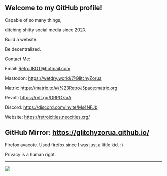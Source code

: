 ## Welcome to my GitHub profile!

Capable of so many things, 

ditching shitty social media since 2023. 

Build a website.

Be decentralized. 

Contact Me: 


Email: RetroJBOT@hotmail.com

Mastodon: https://wetdry.world/@GlitchyZorua

Matrix: https://matrix.to/#/%23RetroJSpace:matrix.org

Revolt: https://rvlt.gg/DRPG7arA

Discord: https://discord.com/invite/Ms4NFJb


Website: https://retrojcities.neocities.org/

GitHub Mirror: https://glitchyzorua.github.io/
---------

Firefox avacote. Used firefox since I was just a little kid. :)

Privacy is a human right.

---------



[![](http://internetometer.com/image/50041.png)](http://internetometer.com/give/50041)

<!--
**GlitchyZorua/GlitchyZorua** is a ✨ _special_ ✨ repository because its `README.md` (this file) appears on your GitHub profile.

Here are some ideas to get you started:

- 🔭 I’m currently working on ...
- 🌱 I’m currently learning ...
- 👯 I’m looking to collaborate on ...
- 🤔 I’m looking for help with ...
- 💬 Ask me about ...
- 📫 How to reach me: ...
- 😄 Pronouns: ...
- ⚡ Fun fact: ...
-->
